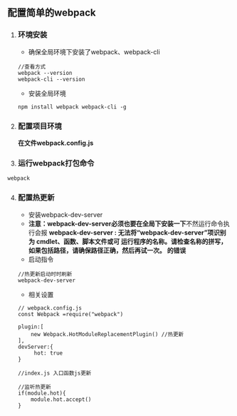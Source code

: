 ## 配置简单的webpack
1. ### 环境安装
    * 确保全局环境下安装了webpack、webpack-cli
    ~~~ 
    //查看方式
    webpack --version 
    webpack-cli --version
    ~~~
    * 安装全局环境
    ~~~
    npm install webpack webpack-cli -g
    ~~~
2. ### 配置项目环境
    **在文件webpack.config.js**
3. ### 运行webpack打包命令
~~~
webpack 
~~~
4. ### 配置热更新
    * 安装webpack-dev-server 
    * **注意：webpack-dev-server必须也要在全局下安装一下**不然运行命令执行会报  **webpack-dev-server : 无法将“webpack-dev-server”项识别为 cmdlet、函数、脚本文件或可
运行程序的名称。请检查名称的拼写，如果包括路径，请确保路径正确，然后再试一次。 的错误**
    * 启动指令
    ~~~
    //热更新启动时时刷新
    webpack-dev-server
    ~~~
    * 相关设置
    ~~~
   // webpack.config.js
    const Webpack =require("webpack")

    plugin:[
        new Webpack.HotModuleReplacementPlugin() //热更新
    ],
    devServer:{
         hot: true
    }

    //index.js 入口函数js更新
    
    //监听热更新
    if(module.hot){
        module.hot.accept()
    }
    ~~~
